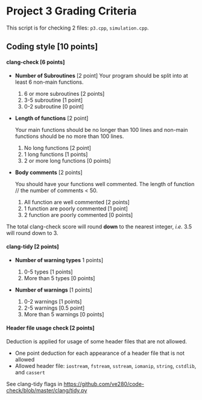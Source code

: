 # Project 3 Grading Criteria

This script is for checking 2 files: `p3.cpp`, `simulation.cpp`.

## Coding style [10 points]

#### clang-check [6 points]
* **Number of Subroutines** [2 point]
  Your program should be split into at least 6 non-main functions.

  1. 6 or more subroutines [2 points]
  2. 3-5 subroutine [1 point]
  3. 0-2 subroutine [0 point]

* **Length of functions** [2 point]

  Your main functions should be no longer than 100 lines and non-main functions should be no more than 100 lines.

  1. No long functions [2 point]
  2. 1 long functions [1 points]
  3. 2 or more long functions [0 points]

* **Body comments** [2 points]

  You should have your functions well commented. The length of function // the number of comments < 50.

  1. All function are well commented [2 points]
  2. 1 function are poorly commented [1 point]
  3. 2 function are poorly commented [0 points]

The total clang-check score will round **down** to the nearest integer, *i.e.* 3.5 will round down to 3.

#### clang-tidy [2 points]
* **Number of warning types** 1 points]
  1. 0-5 types [1 points]
  2. More than 5 types [0 points]

* **Number of warnings** [1 points]
  1. 0-2 warnings [1 points]
  2. 2-5 warnings [0.5 point]
  3. More than 5 warnings [0 points]

#### Header file usage check [2 points]

Deduction is applied for usage of some header files that are not allowed.

- One point deduction for each appearance of a header file that is not allowed
- Allowed header file:  `iostream`, `fstream`, `sstream`, `iomanip`, `string`, `cstdlib`, and `cassert`

See clang-tidy flags in https://github.com/ve280/code-check/blob/master/clang/tidy.py
